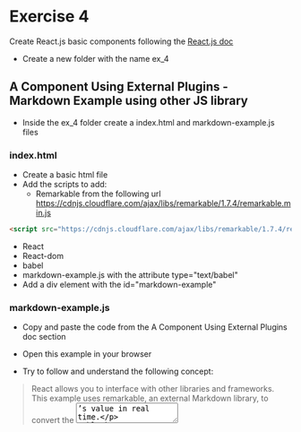 # Exercise 4

Create React.js basic components following the [React.js doc](https://reactjs.org)

* Create a new folder with the name ex_4

## A Component Using External Plugins - Markdown Example using other JS library
 * Inside the ex_4 folder create a index.html and markdown-example.js files
 
### index.html 
* Create a basic html file
* Add the scripts to add:
  * Remarkable from the following url https://cdnjs.cloudflare.com/ajax/libs/remarkable/1.7.4/remarkable.min.js

```html
<script src="https://cdnjs.cloudflare.com/ajax/libs/remarkable/1.7.4/remarkable.min.js" crossorigin></script>
```

  * React
  * React-dom
  * babel
  * markdown-example.js with the attribute type="text/babel"
* Add a div element with the id="markdown-example"

### markdown-example.js
  * Copy and paste the code from the A Component Using External Plugins doc section

* Open this example in your browser
* Try to follow and understand the following concept:

>React allows you to interface with other libraries and frameworks. This example uses remarkable, an external Markdown library, to convert the <textarea>’s value in real time.

### markdown-example.js
 * Replace **World** for your name when running the example in the browser to see what happens